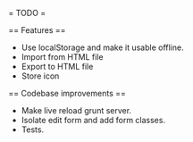 = TODO =

== Features ==
* Use localStorage and make it usable offline.
* Import from HTML file
* Export to HTML file
* Store icon

== Codebase improvements ==
* Make live reload grunt server.
* Isolate edit form and add form classes.
* Tests.
